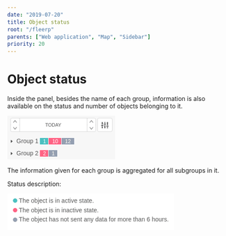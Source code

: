```yaml
---
date: "2019-07-20"
title: Object status
root: "/fleerp"
parents: ["Web application", "Map", "Sidebar"]
priority: 20
---
```


# Object status

Inside the panel, besides the name of each group, information is also available on the status and number of objects belonging to it.

![Groups](groups-en.png)

The information given for each group is aggregated for all subgroups in it.

Status description: 

![ObjectStatus](object-status-en.png)

